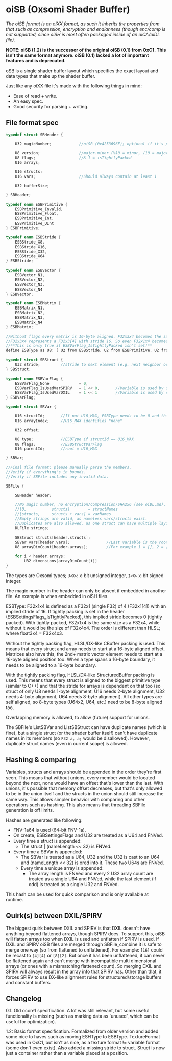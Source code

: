 # oiSB (Oxsomi Shader Buffer)

*The oiSB format is an [oiXX format](oiXX.md), as such it inherits the properties from that such as compression, encryption and endianness (though enc/comp is not supported, since oiSH is most often packaged inside of an oiCA/oiDL file).*

**NOTE: oiSB (1.2) is the successor of the original oiSB (0.1) from OxC1. This isn't the same format anymore. oiSB (0.1) lacked a lot of important features and is deprecated.**

oSB is a single shader buffer layout which specifies the exact layout and data types that make up the shader buffer.

Just like any oiXX file it's made with the following things in mind:

- Ease of read + write.
- An easy spec.
- Good security for parsing + writing.

## File format spec

```c
typedef struct SBHeader {

	U32 magicNumber;			//oiSB (0x4253696F); optional if it's part of an oiSH.

	U8 version;					//major.minor (%10 = minor, /10 = major (+1 to get real major)) at least 1
    U8 flags;					//& 1 = isTightlyPacked
    U16 arrays;

    U16 structs;
    U16 vars;					//Should always contain at least 1

    U32 bufferSize;

} SBHeader;

typedef enum ESBPrimitive {
  	ESBPrimitive_Invalid,
    ESBPrimitive_Float,
  	ESBPrimitive_Int,
  	ESBPrimitive_UInt
} ESBPrimitive;

typedef enum ESBStride {
    ESBStride_X8,
    ESBStride_X16,
    ESBStride_X32,
    ESBStride_X64
} ESBStride;

typedef enum ESBVector {
    ESBVector_N1,
    ESBVector_N2,
    ESBVector_N3,
    ESBVector_N4
} ESBVector;

typedef enum ESBMatrix {
    ESBMatrix_N1,
    ESBMatrix_N2,
    ESBMatrix_N3,
    ESBMatrix_N4
} ESBMatrix;

//Without flags every matrix is 16-byte aligned. F32x3x4 becomes the same size as F32x4x4 with unused bytes.
//F32x3x4 represents a F32x3[4] with stride 16. So even F32x1x4 becomes the same size as F32x4x4.
//**This is only true if ESBVarFlag_IsTightlyPacked isn't set!**
define ESBType as U8: [ U2 from ESBStride, U2 from ESBPrimitive, U2 from ESBVector, U2 from ESBMatrix ]

typedef struct SBStruct {
    U32 stride;			//stride to next element (e.g. next neighbor or next array entry)
} SBStruct;

typedef enum ESBVarFlag {
    ESBVarFlag_None				= 0,
    ESBVarFlag_IsUsedVarSPIRV	= 1 << 0,		//Variable is used by shader (SPIRV)
    ESBVarFlag_IsUsedVarDXIL	= 1 << 1		//Variable is used by shader (DXIL)
} ESBVarFlag;

typedef struct SBVar {

    U16 structId;		//If not U16_MAX, ESBType needs to be 0 and this should be a valid struct
    U16 arrayIndex;		//U16_MAX identifies "none"

    U32 offset;

    U8 type;			//ESBType if structId == U16_MAX
    U8 flags;			//ESBStructVarFlag
    U16 parentId;		//root = U16_MAX

} SBVar;

//Final file format; please manually parse the members.
//Verify if everything's in bounds.
//Verify if SBFile includes any invalid data.

SBFile {

    SBHeader header;

    //No magic number, no encryption/compression/SHA256 (see oiDL.md).
    //[0, 			structs]  		= structNames
    //[structs, 	structs + vars] = varNames
    //Empty strings are valid, as nameless vars/structs exist.
    //Duplicates are also allowed, as one struct can have multiple layouts.
    DLFile strings;

    SBStruct structs[header.structs];
    SBVar vars[header.vars];				//Last variable is the root
    U8 arrayDimCount[header.arrays];		//For example 1 = [], 2 = [][], etc.

    for i < header.arrays:
    	U32 dimensions[arrayDimCount[i]]
}
```

The types are Oxsomi types; `U<X>`: x-bit unsigned integer, `I<X>` x-bit signed integer.

The magic number in the header can only be absent if embedded in another file. An example is when embedded in oiSH files.

ESBType: F32x1x4 is defined as a F32x1 (single F32) of 4 (F32x1[4]) with an implied stride of 16. If tightly packing is set in the header (ESBSettingsFlags_IsTightlyPacked), this implied stride becomes 0 (tightly packed). With tightly packed, F32x1x4 is the same size as a F32x4, while without it would be the size of F32x4x4. The order is different than HLSL; where float3x4 = F32x4x3.

Without the tightly packing flag, HLSL/DX-like CBuffer packing is used. This means that every struct and array needs to start at a 16-byte aligned offset. Matrices also have this, the 2nd+ matrix vector element needs to start at a 16-byte aligned position too. When a type spans a 16-byte boundary, it needs to be aligned to a 16-byte boundary.

With the tightly packing flag, HLSL/DX-like StructuredBuffer packing is used. This means that every struct is aligned to the biggest primitive type (similar to C++) and that the stride for arrays is dependent on that too (so struct of only U8 needs 1-byte alignment, U16 needs 2-byte alignment, U32 needs 4-byte alignment, U64 needs 8-byte alignment). All other types are self aligned, so 8-byte types (U64x2, U64, etc.) need to be 8-byte aligned too.

Overlapping memory is allowed, to allow (future) support for unions.

The SBFile's ListSBVar and ListSBStruct can have duplicate names (which is fine), but a single struct (or the shader buffer itself) can't have duplicate names in its members (so `F32 a, a;` would be disallowed). However, duplicate struct names (even in current scope) is allowed.

## Hashing & comparing

Variables, structs and arrays should be appended in the order they're first seen. This means that without unions, every member would be located beyond the next, none would have an offset that's lower than the last. With unions, it's possible that memory offset decreases, but that's only allowed to be in the union itself and the structs in the union should still increase the same way. This allows simpler behavior with comparing and other operations such as hashing. This also means that threading SBFile generation is off limits.

Hashes are generated like following:

- FNV-1a64 is used (64-bit FNV-1a).
- On create, ESBSettingsFlags and U32 are treated as a U64 and FNVed.
- Every time a struct is appended:
  - The struct | (nameLength << 32) is FNVed.
- Every time a SBVar is appended:
  - The SBVar is treated as a U64, U32 and the U32 is cast to an U64 and (nameLength << 32) is ored into it. These two U64s are FNVed.
  - Every time a unique array is appended:
    - The array length is FNVed and every 2 U32 array count are treated as a single U64 and FNVed, while the last element (if odd) is treated as a single U32 and FNVed.

This hash can be used for quick comparison and is only available at runtime.

## Quirk(s) between DXIL/SPIRV

The biggest quirk between DXIL and SPIRV is that DXIL doesn't have anything beyond flattened arrays, though SPIRV does. To support this, oiSB will flatten arrays too when DXIL is used and unflatten if SPIRV is used. If DXIL and SPIRV oiSB files are merged through SBFile_combine it is safe to merge one way (so from flattened to unflattened). For example: `[16]` could be recast to `[4][4]` or `[8][2]`. But once it has been unflattened, it can never be flattened again and can't merge with incompatible multi dimensional arrays (or ones with a mismatching flattened count). So merging DXIL and SPIRV will always result in the array info that SPIRV has. Other than that, it forces SPIRV to use DX-like alignment rules for structured/storage buffers and constant buffers.

## Changelog

0.1: Old ocore1 specification. A lot was still relevant, but some useful functionality is missing (such as marking data as 'unused', which can be useful for optimization).

1.2: Basic format specification. Formalized from older version and added some nice to haves such as moving ESHType to ESBType. TextureFormat was used in OxC1, but isn't as nice, as a texture format != variable format (some don't even exist). Also added a missing stride to struct. Struct is now just a container rather than a variable placed at a position.

